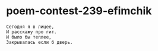 # poem-contest-239-efimchik

```
Сегодня я в лицее,
И расскажу про гит.
И было бы теплее,
Закрывалась если б дверь.
```  

